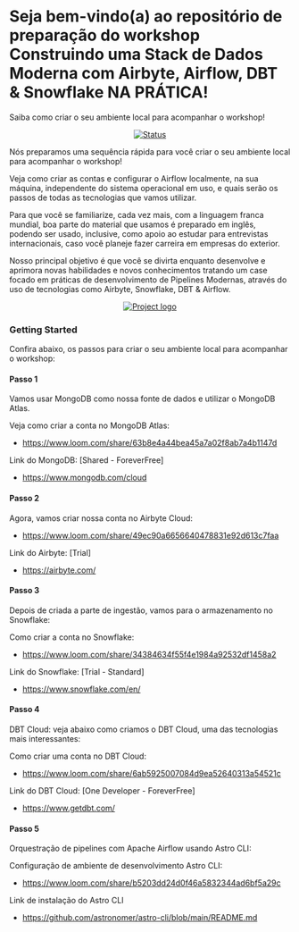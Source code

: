 # Seja bem-vindo(a) ao repositório de preparação do workshop Construindo uma Stack de Dados Moderna com Airbyte, Airflow, DBT & Snowflake NA PRÁTICA!
Saiba como criar o seu ambiente local para acompanhar o workshop!
<div align="center">

[![Status](https://img.shields.io/badge/status-active-success.svg)]()

</div>

Nós preparamos uma sequência rápida para você criar o seu ambiente local para acompanhar o workshop!

Veja como criar as contas e configurar o Airflow localmente, na sua máquina, independente do sistema operacional em uso, e quais serão os passos de todas as tecnologias que vamos utilizar.

Para que você se familiarize, cada vez mais, com a linguagem franca mundial, boa parte do material que usamos é preparado em inglês, podendo ser usado, inclusive, como apoio ao estudar para entrevistas internacionais, caso você planeje fazer carreira em empresas do exterior.

Nosso principal objetivo é que você se divirta enquanto desenvolve e aprimora novas habilidades e novos conhecimentos tratando um case focado em práticas de desenvolvimento de Pipelines Modernas, através do uso de tecnologias como Airbyte, Snowflake, DBT & Airflow.



<p align="center">
  <a href="" rel="noopener">
    <img src="https://github.com/owshq-academy/ws-mds-na-pratica/blob/main/image/0_roadmap.png" alt="Project logo">
 </a>
</p>


### Getting Started

Confira abaixo, os passos para criar o seu ambiente local para acompanhar o workshop:

#### Passo 1

Vamos usar MongoDB como nossa fonte de dados e utilizar o MongoDB Atlas.

Veja como criar a conta no MongoDB Atlas:
* https://www.loom.com/share/63b8e4a44bea45a7a02f8ab7a4b1147d

Link do MongoDB: [Shared - ForeverFree]
* https://www.mongodb.com/cloud


#### Passo 2

Agora, vamos criar nossa conta no Airbyte Cloud:
* https://www.loom.com/share/49ec90a6656640478831e92d613c7faa

Link do Airbyte: [Trial]
* https://airbyte.com/



#### Passo 3

Depois de criada a parte de ingestão, vamos para o armazenamento no Snowflake:

Como criar a conta no Snowflake:
* https://www.loom.com/share/34384634f55f4e1984a92532df1458a2

Link do Snowflake: [Trial - Standard]
* https://www.snowflake.com/en/


#### Passo 4


DBT Cloud: veja abaixo como  criamos o DBT Cloud, uma das tecnologias mais interessantes:

Como criar uma conta no DBT Cloud:
* https://www.loom.com/share/6ab5925007084d9ea52640313a54521c

Link do DBT Cloud: [One Developer - ForeverFree]
* https://www.getdbt.com/


#### Passo 5

Orquestração de pipelines com Apache Airflow usando Astro CLI:

Configuração de ambiente de desenvolvimento Astro CLI:
* https://www.loom.com/share/b5203dd24d0f46a5832344ad6bf5a29c

Link de instalação do Astro CLI
* https://github.com/astronomer/astro-cli/blob/main/README.md
